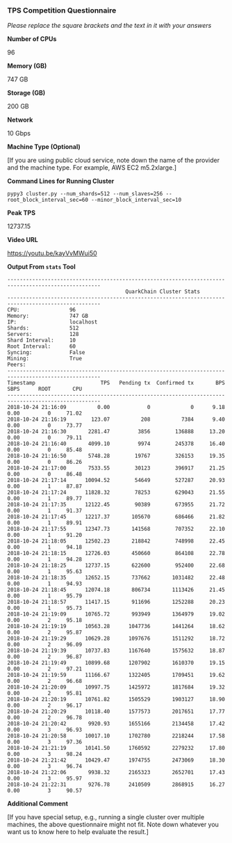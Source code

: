 ### TPS Competition Questionnaire

*Please replace the square brackets and the text in it with your answers*

**Number of CPUs**

96

**Memory (GB)**

747 GB

**Storage (GB)**

200 GB

**Network**

10 Gbps

**Machine Type (Optional)**

[If you are using public cloud service, note down the name of the provider and the machine type. For example, AWS EC2 m5.2xlarge.]

**Command Lines for Running Cluster**
```
pypy3 cluster.py --num_shards=512 --num_slaves=256 --root_block_interval_sec=60 --minor_block_interval_sec=10
```

**Peak TPS**

12737.15

**Video URL**

https://youtu.be/kayVvMWui50

**Output From `stats` Tool**
```
----------------------------------------------------------------------------------------------------
                                      QuarkChain Cluster Stats
----------------------------------------------------------------------------------------------------
CPU:                96
Memory:             747 GB
IP:                 localhost
Shards:             512
Servers:            128
Shard Interval:     10
Root Interval:      60
Syncing:            False
Mining:             True
Peers:
----------------------------------------------------------------------------------------------------
Timestamp                     TPS   Pending tx  Confirmed tx       BPS      SBPS      ROOT       CPU
----------------------------------------------------------------------------------------------------
2018-10-24 21:16:09          0.00            0             0      9.18      0.00         0     71.02
2018-10-24 21:16:19        123.07          208          7384      9.40      0.00         0     73.77
2018-10-24 21:16:30       2281.47         3856        136888     13.20      0.00         0     79.11
2018-10-24 21:16:40       4099.10         9974        245378     16.40      0.00         0     85.48
2018-10-24 21:16:50       5748.28        19767        326153     19.35      0.00         0     86.26
2018-10-24 21:17:00       7533.55        30123        396917     21.25      0.00         0     86.48
2018-10-24 21:17:14      10094.52        54649        527287     20.93      0.00         1     87.87
2018-10-24 21:17:24      11828.32        78253        629043     21.55      0.00         1     89.77
2018-10-24 21:17:35      12122.45        90389        673955     21.72      0.00         1     91.37
2018-10-24 21:17:45      12217.37       105670        686466     21.82      0.00         1     89.91
2018-10-24 21:17:55      12347.73       141568        707352     22.10      0.00         1     91.20
2018-10-24 21:18:05      12502.23       218842        748998     22.45      0.00         1     94.18
2018-10-24 21:18:15      12726.03       450660        864108     22.78      0.00         1     94.28
2018-10-24 21:18:25      12737.15       622600        952400     22.68      0.00         1     95.63
2018-10-24 21:18:35      12652.15       737662       1031482     22.48      0.00         1     94.93
2018-10-24 21:18:45      12074.18       806734       1113426     21.45      0.00         1     95.79
2018-10-24 21:18:57      11417.15       911696       1252288     20.23      0.00         1     95.73
2018-10-24 21:19:09      10765.72       993949       1364979     19.02      0.00         2     95.18
2018-10-24 21:19:19      10563.28      1047736       1441264     18.62      0.00         2     95.87
2018-10-24 21:19:29      10629.28      1097676       1511292     18.72      0.00         2     96.09
2018-10-24 21:19:39      10737.83      1167640       1575632     18.87      0.00         2     96.87
2018-10-24 21:19:49      10899.68      1207902       1610370     19.15      0.00         2     97.21
2018-10-24 21:19:59      11166.67      1322405       1709451     19.62      0.00         2     96.68
2018-10-24 21:20:09      10997.75      1425972       1817684     19.32      0.00         2     95.81
2018-10-24 21:20:19      10761.82      1505529       1903127     18.90      0.00         2     96.17
2018-10-24 21:20:29      10118.40      1577573       2017651     17.77      0.00         2     96.78
2018-10-24 21:20:42       9920.93      1655166       2134458     17.42      0.00         3     96.93
2018-10-24 21:20:58      10017.10      1702780       2218244     17.58      0.00         3     97.36
2018-10-24 21:21:19      10141.50      1760592       2279232     17.80      0.00         3     98.24
2018-10-24 21:21:42      10429.47      1974755       2473069     18.30      0.00         3     96.74
2018-10-24 21:22:06       9938.32      2165323       2652701     17.43      0.00         3     95.97
2018-10-24 21:22:31       9276.78      2410509       2868915     16.27      0.00         3     90.57
```

**Additional Comment**

[If you have special setup, e.g., running a single cluster over multiple machines, the above questionnaire might not fit. Note down
whatever you want us to know here to help evaluate the result.]
